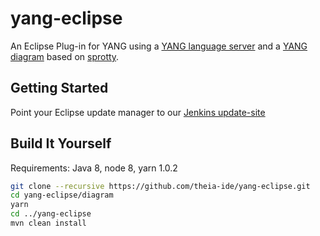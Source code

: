 # yang-eclipse

An Eclipse Plug-in for YANG using a [YANG language server](https://github.com/theia-ide/yang-lsp) and a [YANG diagram](https://github.com/theia-ide/yang-sprotty) based on [sprotty]().

## Getting Started

Point your Eclipse update manager to our [Jenkins update-site](http://services.typefox.io/open-source/jenkins/job/yang-eclipse/job/master/lastSuccessfulBuild/artifact/yang-eclipse/io.typefox.yang.eclipse.repository/target/repository/)

## Build It Yourself

Requirements: Java 8, node 8, yarn 1.0.2

```bash
git clone --recursive https://github.com/theia-ide/yang-eclipse.git
cd yang-eclipse/diagram
yarn 
cd ../yang-eclipse
mvn clean install
```
